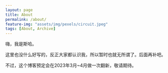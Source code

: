 ```yaml
---
layout: page
title: About
permalink: /about/
feature-img: "assets/img/pexels/circuit.jpeg"   
tags: [About, Archive]
---
```


嗨，我是斯哈。

这里也没什么好写的，反正大家都认识我，所以暂时也就无所谓了。后面再补吧。

不过，这个博客预定会在2023年3月~4月做一次翻新，敬请期待。